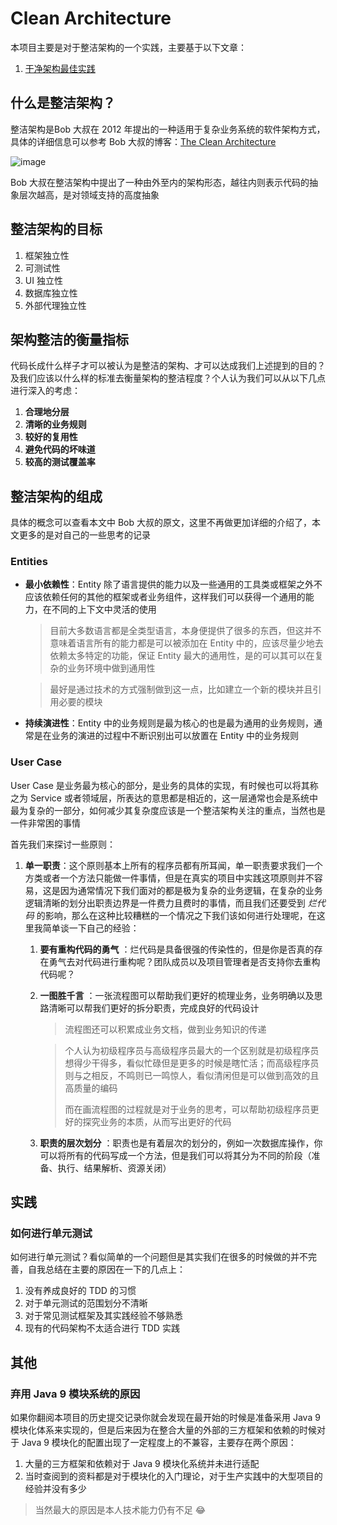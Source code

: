 # Clean Architecture

本项目主要是对于整洁架构的一个实践，主要基于以下文章：

1. [干净架构最佳实践](https://blog.jaggerwang.net/clean-architecture-in-practice/)

## 什么是整洁架构？

整洁架构是Bob 大叔在 2012 年提出的一种适用于复杂业务系统的软件架构方式，具体的详细信息可以参考 Bob 大叔的博客：[The Clean Architecture](https://blog.cleancoder.com/uncle-bob/2012/08/13/the-clean-architecture.html)

![image](https://user-images.githubusercontent.com/72877527/114264731-35ab1400-9a1f-11eb-9bda-54d64c0e0e8d.png)

Bob 大叔在整洁架构中提出了一种由外至内的架构形态，越往内则表示代码的抽象层次越高，是对领域支持的高度抽象

## 整洁架构的目标

1. 框架独立性
2. 可测试性
3. UI 独立性
4. 数据库独立性
5. 外部代理独立性

## 架构整洁的衡量指标

代码长成什么样子才可以被认为是整洁的架构、才可以达成我们上述提到的目的？及我们应该以什么样的标准去衡量架构的整洁程度？个人认为我们可以从以下几点进行深入的考虑：

1. **合理地分层**
2. **清晰的业务规则**
3. **较好的复用性**
4. **避免代码的坏味道**
5. **较高的测试覆盖率**

## 整洁架构的组成

具体的概念可以查看本文中 Bob 大叔的原文，这里不再做更加详细的介绍了，本文更多的是对自己的一些思考的记录

### Entities

* **最小依赖性**：Entity 除了语言提供的能力以及一些通用的工具类或框架之外不应该依赖任何的其他的框架或者业务组件，这样我们可以获得一个通用的能力，在不同的上下文中灵活的使用

    > 目前大多数语言都是全类型语言，本身便提供了很多的东西，但这并不意味着语言所有的能力都是可以被添加在 Entity 中的，应该尽量少地去依赖太多特定的功能，保证 Entity 最大的通用性，是的可以其可以在复杂的业务环境中做到通用性

    > 最好是通过技术的方式强制做到这一点，比如建立一个新的模块并且引用必要的模块
    
* **持续演进性**：Entity 中的业务规则是最为核心的也是最为通用的业务规则，通常是在业务的演进的过程中不断识别出可以放置在 Entity 中的业务规则

### User Case

User Case 是业务最为核心的部分，是业务的具体的实现，有时候也可以将其称之为 Service 或者领域层，所表达的意思都是相近的，这一层通常也会是系统中最为复杂的一部分，如何减少其复杂度应该是一个整洁架构关注的重点，当然也是一件非常困的事情

首先我们来探讨一些原则：

1. **单一职责**：这个原则基本上所有的程序员都有所耳闻，单一职责要求我们一个方类或者一个方法只能做一件事情，但是在真实的项目中实践这项原则并不容易，这是因为通常情况下我们面对的都是极为复杂的业务逻辑，在复杂的业务逻辑清晰的划分出职责边界是一件费力且费时的事情，而且我们还要受到 *烂代码* 的影响，那么在这种比较糟糕的一个情况之下我们该如何进行处理呢，在这里我简单谈一下自己的经验：

   1. **要有重构代码的勇气** ：烂代码是具备很强的传染性的，但是你是否真的存在勇气去对代码进行重构呢？团队成员以及项目管理者是否支持你去重构代码呢？

   2. **一图胜千言** ：一张流程图可以帮助我们更好的梳理业务，业务明确以及思路清晰可以帮我们更好的拆分职责，完成良好的代码设计

      > 流程图还可以积累成业务文档，做到业务知识的传递

      > 个人认为初级程序员与高级程序员最大的一个区别就是初级程序员想得少干得多，看似忙碌但是更多的时候是瞎忙活；而高级程序员则与之相反，不鸣则已一鸣惊人，看似清闲但是可以做到高效的且高质量的编码
      >
      > 而在画流程图的过程就是对于业务的思考，可以帮助初级程序员更好的探究业务的本质，从而写出更好的代码

   3. **职责的层次划分** ：职责也是有着层次的划分的，例如一次数据库操作，你可以将所有的代码写成一个方法，但是我们可以将其分为不同的阶段（准备、执行、结果解析、资源关闭）

## 实践

### 如何进行单元测试

如何进行单元测试？看似简单的一个问题但是其实我们在很多的时候做的并不完善，自我总结在主要的原因在一下的几点上：

1. 没有养成良好的 TDD 的习惯
2. 对于单元测试的范围划分不清晰
3. 对于常见测试框架及其实践经验不够熟悉
4. 现有的代码架构不太适合进行 TDD 实践

## 其他

### 弃用 Java 9 模块系统的原因

如果你翻阅本项目的历史提交记录你就会发现在最开始的时候是准备采用 Java 9 模块化体系来实现的，但是后来因为在整合大量的外部的三方框架和依赖的时候对于 Java 9 模块化的配置出现了一定程度上的不兼容，主要存在两个原因：

1. 大量的三方框架和依赖对于 Java 9 模块化系统并未进行适配
2. 当时查阅到的资料都是对于模块化的入门理论，对于生产实践中的大型项目的经验并没有多少

> 当然最大的原因是本人技术能力仍有不足 😂
